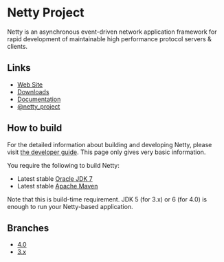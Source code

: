 # Netty Project

Netty is an asynchronous event-driven network application framework for rapid development of maintainable high
performance protocol servers & clients.

## Links

* [Web Site](http://netty.io/)
* [Downloads](http://netty.io/downloads.html)
* [Documentation](http://netty.io/wiki/)
* [@netty_project](https://twitter.com/netty_project)

## How to build

For the detailed information about building and developing Netty, please visit [the developer guide](http://netty.io/wiki/developer-guide.html).  This page only gives very basic information.

You require the following to build Netty:

* Latest stable [Oracle JDK 7](ihttp://www.oracle.com/technetwork/java/)
* Latest stable [Apache Maven](http://maven.apache.org/)

Note that this is build-time requirement.  JDK 5 (for 3.x) or 6 (for 4.0) is enough to run your Netty-based
application.

## Branches

* [4.0](https://github.com/netty/netty)
* [3.x](https://github.com/netty/netty/tree/3)

